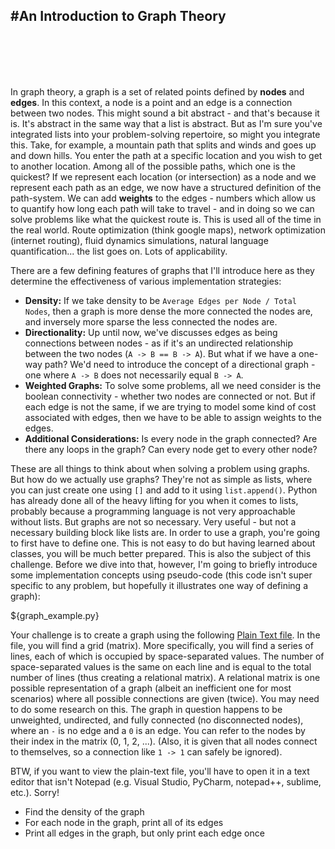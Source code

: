#An Introduction to Graph Theory
---
<br>
<br>
<br>
<br>

In graph theory, a graph is a set of related points defined by **nodes** and **edges**. In this context, a node is a point and an edge is a connection between two nodes. This might sound a bit abstract - and that's because it is. It's abstract in the same way that a list is abstract. But as I'm sure you've integrated lists into your problem-solving repertoire, so might you integrate this. Take, for example, a mountain path that splits and winds and goes up and down hills. You enter the path at a specific location and you wish to get to another location. Among all of the possible paths, which one is the quickest? If we represent each location (or intersection) as a node and we represent each path as an edge, we now have a structured definition of the path-system. We can add **weights** to the edges - numbers which allow us to quantify how long each path will take to travel - and in doing so we can solve problems like what the quickest route is. This is used all of the time in the real world. Route optimization (think google maps), network optimization (internet routing), fluid dynamics simulations, natural language quantification... the list goes on. Lots of applicability.

There are a few defining features of graphs that I'll introduce here as they determine the effectiveness of various implementation strategies:

- **Density:** If we take density to be `Average Edges per Node / Total Nodes`, then a graph is more dense the more connected the nodes are, and inversely more sparse the less connected the nodes are.
- **Directionality:** Up until now, we've discusses edges as being connections between nodes - as if it's an undirected relationship between the two nodes (`A -> B == B -> A`). But what if we have a one-way path? We'd need to introduce the concept of a directional graph - one where `A -> B` does not necessarily equal `B -> A`.
- **Weighted Graphs:** To solve some problems, all we need consider is the boolean connectivity - whether two nodes are connected or not. But if each edge is not the same, if we are trying to model some kind of cost associated with edges, then we have to be able to assign weights to the edges.
- **Additional Considerations:** Is every node in the graph connected? Are there any loops in the graph? Can every node get to every other node?

These are all things to think about when solving a problem using graphs. But how do we actually use graphs? They're not as simple as lists, where you can just create one using `[]` and add to it using `list.append()`. Python has already done all of the heavy lifting for you when it comes to lists, probably because a programming language is not very approachable without lists. But graphs are not so necessary. Very useful - but not a necessary building block like lists are. In order to use a graph, you're going to first have to define one. This is not easy to do but having learned about classes, you will be much better prepared. This is also the subject of this challenge. Before we dive into that, however, I'm going to briefly introduce some implementation concepts using pseudo-code (this code isn't super specific to any problem, but hopefully it illustrates one way of defining a graph):

${graph_example.py}

Your challenge is to create a graph using the following <a href="./assets/matrix.txt" download>Plain Text file</a>. In the file, you will find a grid (matrix). More specifically, you will find a series of lines, each of which is occupied by space-separated values. The number of space-separated values is the same on each line and is equal to the total number of lines (thus creating a relational matrix). A relational matrix is one possible representation of a graph (albeit an inefficient one for most scenarios) where all possible connections are given (twice). You may need to do some research on this. The graph in question happens to be unweighted, undirected, and fully connected (no disconnected nodes), where an `-` is no edge and a `0` is an edge. You can refer to the nodes by their index in the matrix (0, 1, 2, ...). (Also, it is given that all nodes connect to themselves, so a connection like `1 -> 1` can safely be ignored).

<div class='alert'>
BTW, if you want to view the plain-text file, you'll have to open it in a text editor that isn't Notepad (e.g. Visual Studio, PyCharm, notepad++, sublime, etc.). Sorry!
</div>

- Find the density of the graph
- For each node in the graph, print all of its edges
- Print all edges in the graph, but only print each edge once

<div class='footer'></div>